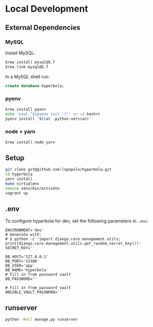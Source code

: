# Local Development

## External Dependencies

### MySQL

Install MySQL:

```bash
brew install mysql@5.7
brew link mysql@5.7
```

In a MySQL shell run:

```sql
create database hyperbola;
```

### pyenv

```bash
brew install pyenv
echo 'eval "$(pyenv init -)"' >> ~/.bashrc
pyenv install "$(cat .python-version)"
```

### node + yarn

```bash
brew install node yarn
```

## Setup

```bash
git clone git@github.com:lopopolo/hyperbola.git
cd hyperbola
yarn install
make virtualenv
source venv/bin/activate
vagrant up
```

## .env

To configure hyperbola for dev, set the following parameters in `.env`:

```
ENVIRONMENT='dev'
# Generate with:
# $ python -c 'import django.core.management.utils; print(django.core.management.utils.get_random_secret_key())'
SECRET_KEY=''

DB_HOST='127.0.0.1'
DB_PORT='13306'
DB_USER='app'
DB_NAME='hyperbola'
# Fill in from password vault
DB_PASSWORD=''

# Fill in from password vault
ANSIBLE_VAULT_PASSWORD=''
```

## runserver

```bash
python -Wall manage.py runserver
```
